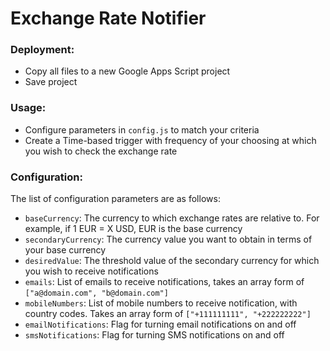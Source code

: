 # Exchange Rate Notifier

### Deployment: 
- Copy all files to a new Google Apps Script project
- Save project

### Usage:
- Configure parameters in `config.js` to match your criteria
- Create a Time-based trigger with frequency of your choosing at which you wish to check the exchange rate

### Configuration:
The list of configuration parameters are as follows:

- `baseCurrency`: The currency to which exchange rates are relative to. For example, if 1 EUR = X USD, EUR is the base currency
- `secondaryCurrency`: The currency value you want to obtain in terms of your base currency
- `desiredValue`: The threshold value of the secondary currency for which you wish to receive notifications
- `emails`: List of emails to receive notifications, takes an array form of `["a@domain.com", "b@domain.com"]`
- `mobileNumbers`: List of mobile numbers to receive notification, with country codes. Takes an array form of `["+111111111", "+222222222"]`
- `emailNotifications`: Flag for turning email notifications on and off
- `smsNotifications`: Flag for turning SMS notifications on and off
